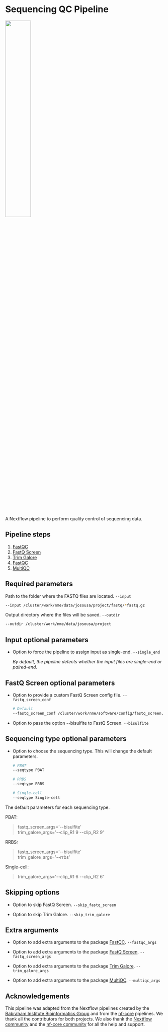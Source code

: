 # Sequencing QC Pipeline

<img width="40%" src="https://raw.githubusercontent.com/nextflow-io/trademark/master/nextflow2014_no-bg.png" />

A Nextflow pipeline to perform quality control of sequencing data.

## Pipeline steps
1. [FastQC](https://www.bioinformatics.babraham.ac.uk/projects/fastqc/)
2. [FastQ Screen](https://www.bioinformatics.babraham.ac.uk/projects/fastq_screen/)
3. [Trim Galore](https://www.bioinformatics.babraham.ac.uk/projects/trim_galore/)
4. [FastQC](https://www.bioinformatics.babraham.ac.uk/projects/fastqc/)
5. [MultiQC](https://multiqc.info/)

## Required parameters

Path to the folder where the FASTQ files are located.
`--input`
``` bash
--input /cluster/work/nme/data/josousa/project/fastq/*fastq.gz
```

Output directory where the files will be saved.
`--outdir`
``` bash
--outdir /cluster/work/nme/data/josousa/project
```

## Input optional parameters

- Option to force the pipeline to assign input as single-end.
`--single_end`

    _By default, the pipeline detects whether the input files are single-end or paired-end._

## FastQ Screen optional parameters

- Option to provide a custom FastQ Screen config file.
`--fastq_screen_conf`
    ``` bash
    # Default
    --fastq_screen_conf /cluster/work/nme/software/config/fastq_screen.conf
    ```

- Option to pass the option --bisulfite to FastQ Screen.
`--bisulfite`

## Sequencing type optional parameters

- Option to choose the sequencing type. This will change the default parameters.
    ``` bash
    # PBAT
    --seqtype PBAT

    # RRBS
    --seqtype RRBS

    # Single-cell
    --seqtype Single-cell
    ```

The default parameters for each sequencing type.

PBAT: 
>fastq_screen_args='--bisulfite'<br>
>trim_galore_args='--clip_R1 9 --clip_R2 9'

RRBS:
>fastq_screen_args='--bisulfite'<br>
>trim_galore_args='--rrbs'

Single-cell:
>trim_galore_args='--clip_R1 6 --clip_R2 6'

## Skipping options
- Option to skip FastQ Screen. 
`--skip_fastq_screen`

- Option to skip Trim Galore. 
`--skip_trim_galore`


## Extra arguments
- Option to add extra arguments to the package [FastQC](https://www.bioinformatics.babraham.ac.uk/projects/fastqc/).
`--fastqc_args`

- Option to add extra arguments to the package [FastQ Screen](https://www.bioinformatics.babraham.ac.uk/projects/fastq_screen/).
`--fastq_screen_args`

- Option to add extra arguments to the package [Trim Galore](https://www.bioinformatics.babraham.ac.uk/projects/trim_galore/).
`--trim_galore_args`

- Option to add extra arguments to the package [MultiQC](https://multiqc.info/).
`--multiqc_args`

## Acknowledgements
This pipeline was adapted from the Nextflow pipelines created by the [Babraham Institute Bioinformatics Group](https://github.com/s-andrews/nextflow_pipelines) and from the [nf-core](https://nf-co.re/) pipelines. We thank all the contributors for both projects. We also thank the [Nextflow community](https://nextflow.slack.com/join) and the [nf-core community](https://nf-co.re/join) for all the help and support.
